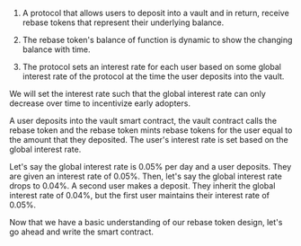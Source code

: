 1. A protocol that allows users to deposit into a vault and in return, receive rebase tokens that represent their underlying balance.

2. The rebase token's balance of function is dynamic to show the changing balance with time.

3. The protocol sets an interest rate for each user based on some global interest rate of the protocol at the time the user deposits into the vault.

We will set the interest rate such that the global interest rate can only decrease over time to incentivize early adopters.

A user deposits into the vault smart contract, the vault contract calls the rebase token and the rebase token mints rebase tokens for the user equal to the amount that they deposited. The user's interest rate is set based on the global interest rate.

Let's say the global interest rate is 0.05% per day and a user deposits. They are given an interest rate of 0.05%. Then, let's say the global interest rate drops to 0.04%. A second user makes a deposit. They inherit the global interest rate of 0.04%, but the first user maintains their interest rate of 0.05%.

Now that we have a basic understanding of our rebase token design, let's go ahead and write the smart contract.
